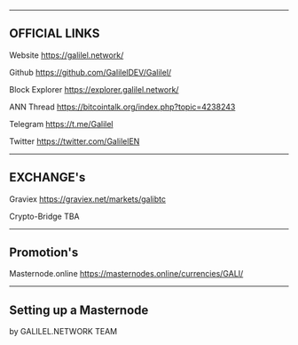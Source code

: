 -----------------------------------------------------
 OFFICIAL LINKS
-----------------------------------------------------
Website
https://galilel.network/

Github
https://github.com/GalilelDEV/Galilel/

Block Explorer
https://explorer.galilel.network/

ANN Thread
https://bitcointalk.org/index.php?topic=4238243

Telegram
https://t.me/Galilel

Twitter
https://twitter.com/GalilelEN

-----------------------------------------------------
 EXCHANGE's
-----------------------------------------------------

Graviex
https://graviex.net/markets/galibtc

Crypto-Bridge
TBA

-----------------------------------------------------
Promotion's
-----------------------------------------------------

Masternode.online
https://masternodes.online/currencies/GALI/

-----------------------------------------------------
Setting up a Masternode
-----------------------------------------------------


by GALILEL.NETWORK TEAM
